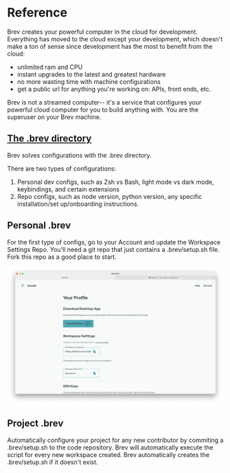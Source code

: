 # Reference

Brev creates your powerful computer in the cloud for development. Everything has moved to the cloud except your development, which doesn't make a ton of sense since development has the most to benefit from the cloud:

- unlimited ram and CPU
- instant upgrades to the latest and greatest hardware
- no more wasting time with machine configurations
- get a public url for anything you're working on: APIs, front ends, etc.

Brev is not a streamed computer-- it's a service that configures your powerful cloud computer for you to build anything with. You are the superuser on your Brev machine.

## [The .brev directory](dot-brev-setup-script.md)
Brev solves configurations with the .brev directory.

There are two types of configurations:

1. Personal dev configs, such as Zsh vs Bash, light mode vs dark mode, keybindings, and certain extensions
2. Repo configs, such as node version, python version, any specific installation/set up/onboarding instructions.

## Personal .brev
For the first type of configs, go to your Account and update the Workspace Settings Repo. You'll need a git repo that just contains a .brev/setup.sh file. Fork this repo as a good place to start.

![Screenshot](media/account.png)

## Project .brev
Automatically configure your project for any new contributor by commiting a .brev/setup.sh to the code repository. Brev will automatically execute the script for every new workspace created. Brev automatically creates the .brev/setup.sh if it doesn't exist.